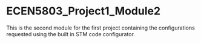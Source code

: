 # ECEN5803_Project1_Module2
This is the second module for the first project containing the configurations requested using the built in STM code configurator.
